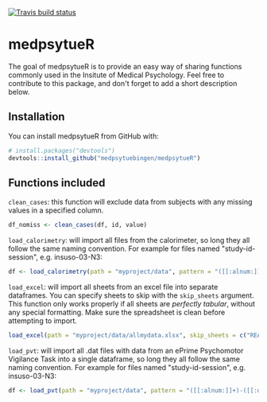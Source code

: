 [![Travis build status](https://travis-ci.org/medpsytuebingen/medpsytueR.svg?branch=master)](https://travis-ci.org/medpsytuebingen/medpsytueR)

# medpsytueR

The goal of medpsytueR is to provide an easy way of sharing functions commonly
used in the Insitute of Medical Psychology. Feel free to contribute to this package,
and don't forget to add a short description below.

## Installation

You can install medpsytueR from GitHub with:


``` r
# install.packages("devtools")
devtools::install_github("medpsytuebingen/medpsytueR")
```

## Functions included

`clean_cases`: this function will exclude data from subjects with any missing values
in a specified column.

``` r
df_nomiss <- clean_cases(df, id, value)
```


`load_calorimetry`: will import all files from the calorimeter, so long they all
follow the same naming convention. For example for files named "study-id-session", e.g. insuso-03-N3:

``` r
df <- load_calorimetry(path = "myproject/data", pattern = "([[:alnum:]]+)-([[:digit:]]+)-([[:alnum:]]+)")
```


`load_excel`: will import all sheets from an excel file into separate dataframes. You can specify sheets to skip with the `skip_sheets` argument. This function only works properly if all sheets are _perfectly tabular_, without any special formatting. Make sure the
spreadsheet is clean before attempting to import.

``` r
load_excel(path = "myproject/data/allmydata.xlsx", skip_sheets = c("README", "intermediate_calc"))
```


`load_pvt`: will import all .dat files with data from an ePrime Psychomotor Vigilance Task into a single dataframe, so long they all follow the same naming convention. For example for files named "study-id-session", e.g. insuso-03-N3:

``` r
df <- load_pvt(path = "myproject/data", pattern = "([[:alnum:]]+)-([[:digit:]]+)-([[:alnum:]]+)")
```
